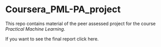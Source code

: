 # Coursera_PML-PA_project

This repo contains material of the peer assessed project for the course *Practical Machine Learning*.

If you want to see the final report click here.